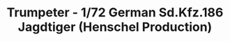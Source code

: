 ---
layout: product
title: "Trumpeter - 1/72 German Sd.Kfz.186 Jagdtiger (Henschel Production)"
price: "1850" 
desc: "N/A"
img_path: "/assets/img/TRU07254.webp"
brand: "N/A"
available: false
special_offer: false
new: false
soon: false
cat: "010000"
subcat: "013400"
subsubcat: "0N/A"
sifra: "TRU07254"
popular: false
---